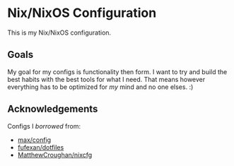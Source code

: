 # Nix/NixOS Configuration

This is my Nix/NixOS configuration.

## Goals

My goal for my configs is functionality then form. I want to try and build the
best habits with the best tools for what I need. That means however everything
has to be optimized for *my* mind and no one elses. :)

## Acknowledgements

Configs I *borrowed* from:

- [max/config](https://git.privatevoid.net/max/config)
- [fufexan/dotfiles](https://github.com/fufexan/dotfiles)
- [MatthewCroughan/nixcfg](https://github.com/MatthewCroughan/nixcfg)
